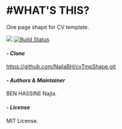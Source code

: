 #WHAT'S THIS?
==============

One page shape for CV template.

[![](https://jitpack.io/v/NajlaBH/cvTmpShape.svg)](https://jitpack.io/#NajlaBH/cvTmpShape)
[![Build Status](https://travis-ci.org/NajlaBH/cvTmpShape.svg?branch=master)](https://travis-ci.org/NajlaBH/cvTmpShape)


#### _- Clone_

https://github.com/NajlaBH/cvTmpShape.git



#### _- Authors & Maintainer_

BEN HASSINE Najla.


#### _- License_

MIT License.
